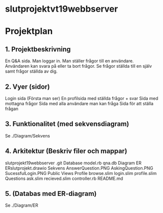 # slutprojektvt19webbserver

# Projektplan

## 1. Projektbeskrivning
En Q&A sida.
Man loggar in.
Man ställer frågor till en användare.
Användaren kan svara på eller ta bort frågor.
Se frågor ställda till en själv samt frågor ställda av dig. 

## 2. Vyer (sidor)
Login sida (Första man ser)
En profilsida med ställda frågor + svar
Sida med mottagna frågor
Sida med alla användare man kan fråga
Sida för att ställa frågan

## 3. Funktionalitet (med sekvensdiagram)
Se ./Diagram/Sekvens

## 4. Arkitektur (Beskriv filer och mappar)
slutprojekt19webbserver
  .git
  Database
    model.rb
    qna.db
  Diagram
    ER
      ERslutprojekt.drawio
    Sekvens
      AnswerQuestion.PNG
      AskingQuestion.PNG
      SucessfulLogin.PNG
  Public
  Views
    Profile
      browse.slim
      login.slim
      profile.slim
    Questions
      ask.slim
      recieved.slim
  controller.rb
  README.md

## 5. (Databas med ER-diagram)
Se ./Diagram/ER
